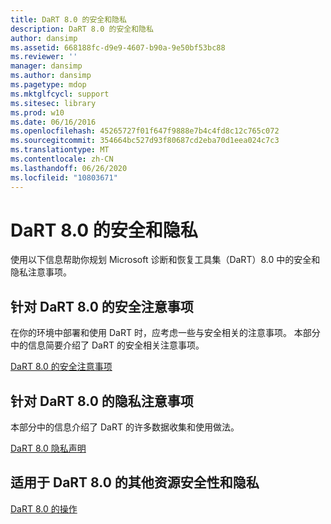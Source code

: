 ```yaml
---
title: DaRT 8.0 的安全和隐私
description: DaRT 8.0 的安全和隐私
author: dansimp
ms.assetid: 668188fc-d9e9-4607-b90a-9e50bf53bc88
ms.reviewer: ''
manager: dansimp
ms.author: dansimp
ms.pagetype: mdop
ms.mktglfcycl: support
ms.sitesec: library
ms.prod: w10
ms.date: 06/16/2016
ms.openlocfilehash: 45265727f01f647f9888e7b4c4fd8c12c765c072
ms.sourcegitcommit: 354664bc527d93f80687cd2eba70d1eea024c7c3
ms.translationtype: MT
ms.contentlocale: zh-CN
ms.lasthandoff: 06/26/2020
ms.locfileid: "10803671"
---
```

# DaRT 8.0 的安全和隐私


使用以下信息帮助你规划 Microsoft 诊断和恢复工具集（DaRT）8.0 中的安全和隐私注意事项。

## 针对 DaRT 8.0 的安全注意事项


在你的环境中部署和使用 DaRT 时，应考虑一些与安全相关的注意事项。 本部分中的信息简要介绍了 DaRT 的安全相关注意事项。

[DaRT 8.0 的安全注意事项](security-considerations-for-dart-80--dart-8.md)

## 针对 DaRT 8.0 的隐私注意事项


本部分中的信息介绍了 DaRT 的许多数据收集和使用做法。

[DaRT 8.0 隐私声明](dart-80-privacy-statement-dart-8.md)

## 适用于 DaRT 8.0 的其他资源安全性和隐私


[DaRT 8.0 的操作](operations-for-dart-80-dart-8.md)

 

 





